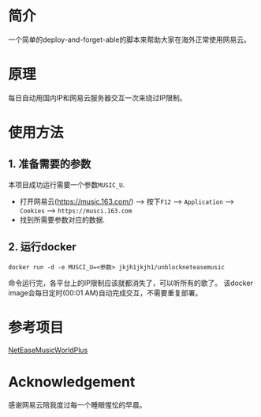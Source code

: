 # 简介
一个简单的deploy-and-forget-able的脚本来帮助大家在海外正常使用网易云。

# 原理
每日自动用国内IP和网易云服务器交互一次来绕过IP限制。

# 使用方法

## 1. 准备需要的参数
本项目成功运行需要一个参数`MUSIC_U`.
- 打开网易云(https://music.163.com/) --> 按下`F12` --> `Application` --> `Cookies` --> `https://musci.163.com`
- 找到所需要参数对应的数据.

## 2. 运行docker
~~~
docker run -d -e MUSCI_U=<参数> jkjh1jkjh1/unblockneteasemusic
~~~
命令运行完，各平台上的IP限制应该就都消失了，可以听所有的歌了。
该docker image会每日定时(00:01 AM)自动完成交互，不需要重复部署。

# 参考项目
[NetEaseMusicWorldPlus](https://github.com/nondanee/NetEaseMusicWorldPlus)

# Acknowledgement
感谢网易云陪我度过每一个睡眼惺忪的早晨。
